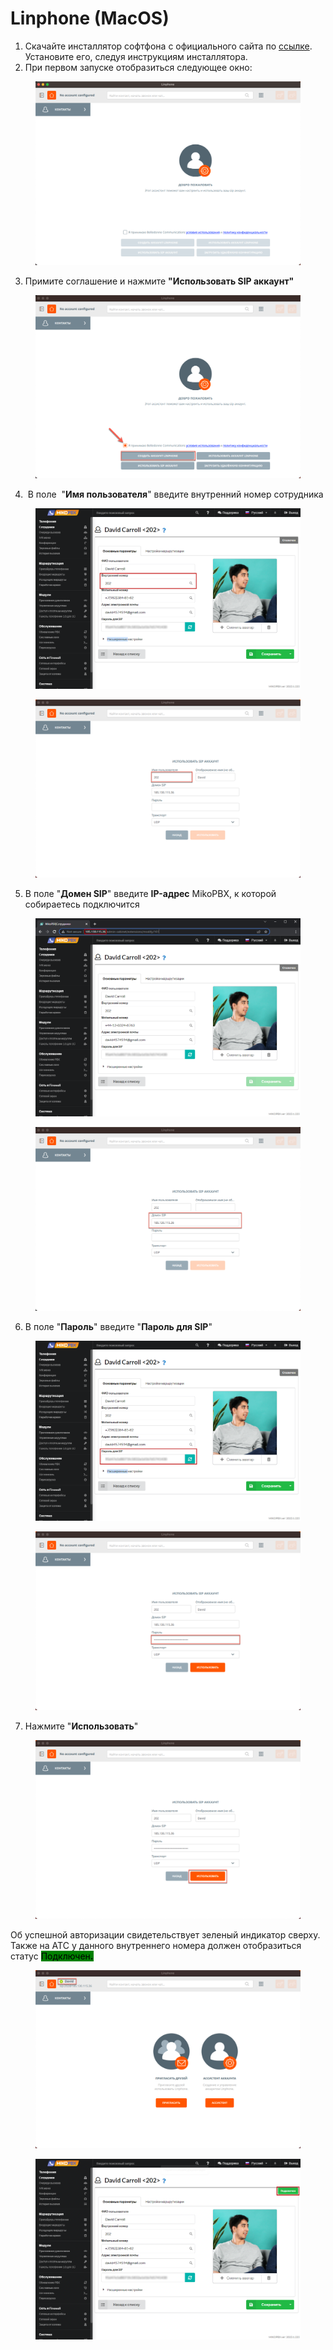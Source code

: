 # Linphone (MacOS)

1. Скачайте инсталлятор софтфона с официального сайта по [ссылке](https://www.linphone.org/). Установите его, следуя инструкциям инсталлятора.
2. При первом запуске отобразиться следующее окно:

<figure><img src="../../.gitbook/assets/1 (51).png" alt=""><figcaption></figcaption></figure>

3. Примите соглашение и нажмите **"Использовать SIP аккаунт"**

<figure><img src="../../.gitbook/assets/2 (29).png" alt=""><figcaption></figcaption></figure>

4.  В поле  "**Имя пользователя**" введите внутренний номер сотрудника

<figure><img src="../../.gitbook/assets/4 (7).png" alt=""><figcaption></figcaption></figure>

<figure><img src="../../.gitbook/assets/4 (6).png" alt=""><figcaption></figcaption></figure>

5. В поле "**Домен SIP**" введите **IP-адрес** MikoPBX, к которой собираетесь подключится

<figure><img src="../../.gitbook/assets/8 (18).png" alt=""><figcaption></figcaption></figure>

<figure><img src="../../.gitbook/assets/3 (6).png" alt=""><figcaption></figcaption></figure>

6. В поле "**Пароль**" введите "**Пароль для SIP**"

<figure><img src="../../.gitbook/assets/5 (4).png" alt=""><figcaption></figcaption></figure>

<figure><img src="../../.gitbook/assets/5 (6).png" alt=""><figcaption></figcaption></figure>

7. Нажмите "**Использовать**"

<figure><img src="../../.gitbook/assets/6 (9).png" alt=""><figcaption></figcaption></figure>

Об успешной авторизации свидетельствует зеленый индикатор сверху.\
Также на АТС у данного внутреннего номера должен отобразиться статус <mark style="background-color:green;">Подключен</mark><mark style="background-color:green;">**.**</mark>&#x20;

<figure><img src="../../.gitbook/assets/7 (10).png" alt=""><figcaption></figcaption></figure>

<figure><img src="../../.gitbook/assets/image (9).png" alt=""><figcaption></figcaption></figure>
